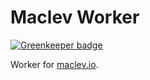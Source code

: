 # Maclev Worker

[![Greenkeeper badge](https://badges.greenkeeper.io/rochdev/maclev-worker.svg)](https://greenkeeper.io/)

Worker for [maclev.io](http://maclev.io).
